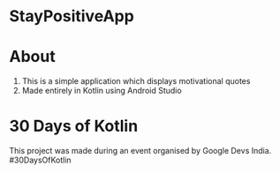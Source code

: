 # StayPositiveApp

# About
1. This is a simple application which displays motivational quotes 
2. Made entirely in Kotlin using Android Studio

# 30 Days of Kotlin
This project was made during an event organised by Google Devs India. #30DaysOfKotlin
